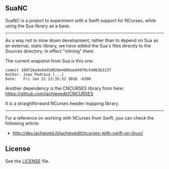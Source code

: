 SuaNC
-----

SuaNC is a project to experiment with a Swift support for NCurses, while using
the Sua library as a base.

-------------------

As a way not to slow down development, rather than to depend on Sua as an
external, static library, we have added the Sua's files directly to the Sources
directory. In effect "inlining" them.

The current snapshot from Sua is this one:

    commit 108f26ede4dd5d020e4896aed48f8c54063b3137
    Author: Joao Pedrosa [...]
    Date:   Fri Jan 22 23:35:52 2016 -0300

Another dependency is the CNCURSES library from here:
https://github.com/iachievedit/CNCURSES

It is a straightforward NCurses header mapping library.

-------------------

For a reference on working with NCurses from Swift, you can check the
following article:

* http://dev.iachieved.it/iachievedit/ncurses-with-swift-on-linux/

License
-------

See the [LICENSE](LICENSE.txt) file.
